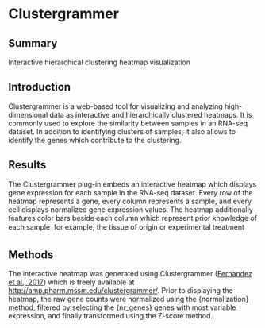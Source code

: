Clustergrammer
================
Summary
----------------
Interactive hierarchical clustering heatmap visualization

Introduction
----------------
Clustergrammer is a web-based tool for visualizing and analyzing high-dimensional data as interactive and hierarchically clustered heatmaps.  It is commonly used to explore the similarity between samples in an RNA-seq dataset. In addition to identifying clusters of samples, it also allows to identify the genes which contribute to the clustering.

Results
----------------
The Clustergrammer plug-in embeds an interactive heatmap which displays gene expression for each sample in the RNA-seq dataset. Every row of the heatmap represents a gene, every column represents a sample, and every cell displays normalized gene expression values. The heatmap additionally features color bars beside each column which represent prior knowledge of each sample  for example, the tissue of origin or experimental treatment

Methods
----------------
The interactive heatmap was generated using Clustergrammer (<a href='#10.1038/sdata.2017.151'>Fernandez et al., 2017</a>) which is freely available at http://amp.pharm.mssm.edu/clustergrammer/. Prior to displaying the heatmap, the raw gene counts were normalized using the {normalization} method, filtered by selecting the {nr_genes} genes with most variable expression, and finally transformed using the Z-score method.